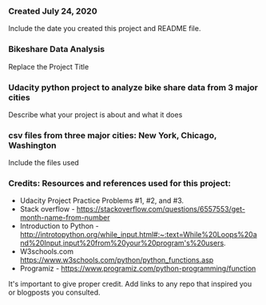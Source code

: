 ### Created July 24, 2020
Include the date you created this project and README file.

### Bikeshare Data Analysis
Replace the Project Title

### Udacity python project to analyze bike share data from 3 major cities
Describe what your project is about and what it does

### csv files from three major cities: New York, Chicago, Washington
Include the files used

### Credits: Resources and references used for this project:
* Udacity Project Practice Problems #1, #2, and #3.
* Stack overflow - https://stackoverflow.com/questions/6557553/get-month-name-from-number
* Introduction to Python - http://introtopython.org/while_input.html#:~:text=While%20Loops%20and%20Input,input%20from%20your%20program's%20users.
* W3schools.com https://www.w3schools.com/python/python_functions.asp
* Programiz - https://www.programiz.com/python-programming/function

It's important to give proper credit. Add links to any repo that inspired you or blogposts you consulted.

